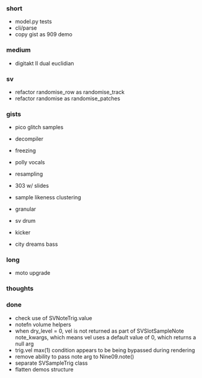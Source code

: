 ### short


- model.py tests
- cli/parse
- copy gist as 909 demo

### medium

- digitakt II dual euclidian

### sv

- refactor randomise_row as randomise_track
- refactor randomise as randomise_patches

### gists 

- pico glitch samples

- decompiler
- freezing
- polly vocals
- resampling
- 303 w/ slides


- sample likeness clustering
- granular
- sv drum
- kicker
- city dreams bass


### long

- moto upgrade

### thoughts

### done

- check use of SVNoteTrig.value
- notefn volume helpers
- when dry_level = 0, vel is not returned as part of SVSlotSampleNote note_kwargs, which means vel uses a default value of 0, which returns a null arg
- trig.vel max(1) condition appears to be being bypassed during rendering
- remove ability to pass note arg to Nine09.note()
- separate SVSampleTrig class
- flatten demos structure

